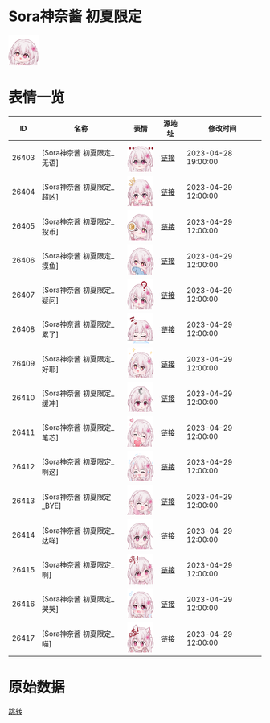 # Sora神奈酱 初夏限定

<img src="./cover.png" height="60" alt="cover" />

# 表情一览

|ID|名称|表情|源地址|修改时间|
|----|----|----|----|----|
|26403|[Sora神奈酱 初夏限定_无语]|<img src="./pic/026403_%5BSora神奈酱 初夏限定_无语%5D.png" height="60" alt="无语"/>|[链接](https://i0.hdslb.com/bfs/garb/8dbe5cadebbb926d7b8a85b2ae5939397f2a740d.png)|2023-04-28 19:00:00|
|26404|[Sora神奈酱 初夏限定_超凶]|<img src="./pic/026404_%5BSora神奈酱 初夏限定_超凶%5D.png" height="60" alt="超凶"/>|[链接](https://i0.hdslb.com/bfs/garb/cd27dc385173b28faab25bb865a3ab54ca989937.png)|2023-04-29 12:00:00|
|26405|[Sora神奈酱 初夏限定_投币]|<img src="./pic/026405_%5BSora神奈酱 初夏限定_投币%5D.png" height="60" alt="投币"/>|[链接](https://i0.hdslb.com/bfs/garb/75479ed21ddb9fce87e3b97bbc27d35a775b3459.png)|2023-04-29 12:00:00|
|26406|[Sora神奈酱 初夏限定_摸鱼]|<img src="./pic/026406_%5BSora神奈酱 初夏限定_摸鱼%5D.png" height="60" alt="摸鱼"/>|[链接](https://i0.hdslb.com/bfs/garb/ce499520fdd8bbd27fbbfb29e60bfd7ae854d3fc.png)|2023-04-29 12:00:00|
|26407|[Sora神奈酱 初夏限定_疑问]|<img src="./pic/026407_%5BSora神奈酱 初夏限定_疑问%5D.png" height="60" alt="疑问"/>|[链接](https://i0.hdslb.com/bfs/garb/6e9a2b7dd0d3ddbe7ae23052e418130a2df375df.png)|2023-04-29 12:00:00|
|26408|[Sora神奈酱 初夏限定_累了]|<img src="./pic/026408_%5BSora神奈酱 初夏限定_累了%5D.png" height="60" alt="累了"/>|[链接](https://i0.hdslb.com/bfs/garb/a80cc0d5fc02e0777cfdf4b3e3d527d7bb70d8ea.png)|2023-04-29 12:00:00|
|26409|[Sora神奈酱 初夏限定_好耶]|<img src="./pic/026409_%5BSora神奈酱 初夏限定_好耶%5D.png" height="60" alt="好耶"/>|[链接](https://i0.hdslb.com/bfs/garb/5b4774db5f880cc753e591318c7295cd8367f040.png)|2023-04-29 12:00:00|
|26410|[Sora神奈酱 初夏限定_缓冲]|<img src="./pic/026410_%5BSora神奈酱 初夏限定_缓冲%5D.png" height="60" alt="缓冲"/>|[链接](https://i0.hdslb.com/bfs/garb/8ae624f918549df5aa5ebc246c3fd59038358064.png)|2023-04-29 12:00:00|
|26411|[Sora神奈酱 初夏限定_笔芯]|<img src="./pic/026411_%5BSora神奈酱 初夏限定_笔芯%5D.png" height="60" alt="笔芯"/>|[链接](https://i0.hdslb.com/bfs/garb/536c9fd97aa51bd380d10ba7337db059858305e6.png)|2023-04-29 12:00:00|
|26412|[Sora神奈酱 初夏限定_啊这]|<img src="./pic/026412_%5BSora神奈酱 初夏限定_啊这%5D.png" height="60" alt="啊这"/>|[链接](https://i0.hdslb.com/bfs/garb/815c825346432ee030a82dbd304a2a17652e3227.png)|2023-04-29 12:00:00|
|26413|[Sora神奈酱 初夏限定_BYE]|<img src="./pic/026413_%5BSora神奈酱 初夏限定_BYE%5D.png" height="60" alt="BYE"/>|[链接](https://i0.hdslb.com/bfs/garb/02a51c90e63e0bdad7c69133d4668cd5762fbe6e.png)|2023-04-29 12:00:00|
|26414|[Sora神奈酱 初夏限定_达咩]|<img src="./pic/026414_%5BSora神奈酱 初夏限定_达咩%5D.png" height="60" alt="达咩"/>|[链接](https://i0.hdslb.com/bfs/garb/36f55828c267d480a0671723537a021b0566a4da.png)|2023-04-29 12:00:00|
|26415|[Sora神奈酱 初夏限定_啊]|<img src="./pic/026415_%5BSora神奈酱 初夏限定_啊%5D.png" height="60" alt="啊"/>|[链接](https://i0.hdslb.com/bfs/garb/6f2cd3f84955de8e77b6c7a9c06511fabd236ec5.png)|2023-04-29 12:00:00|
|26416|[Sora神奈酱 初夏限定_哭哭]|<img src="./pic/026416_%5BSora神奈酱 初夏限定_哭哭%5D.png" height="60" alt="哭哭"/>|[链接](https://i0.hdslb.com/bfs/garb/9180ead7ea216d45268aae0bf18a0c68340b30a9.png)|2023-04-29 12:00:00|
|26417|[Sora神奈酱 初夏限定_喵]|<img src="./pic/026417_%5BSora神奈酱 初夏限定_喵%5D.png" height="60" alt="喵"/>|[链接](https://i0.hdslb.com/bfs/garb/bcaca8bf64d254261707f66b88bef9923bb16062.png)|2023-04-29 12:00:00|

# 原始数据

[跳转](./raw.json)

